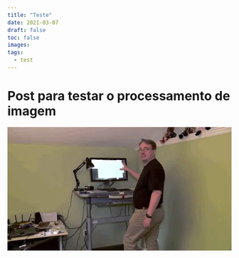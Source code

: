 ```yaml
---
title: "Teste"
date: 2021-03-07
draft: false
toc: false
images:
tags:
  - test
---
```


# Post para testar o processamento de imagem


![imagem](/static/index.webp)
